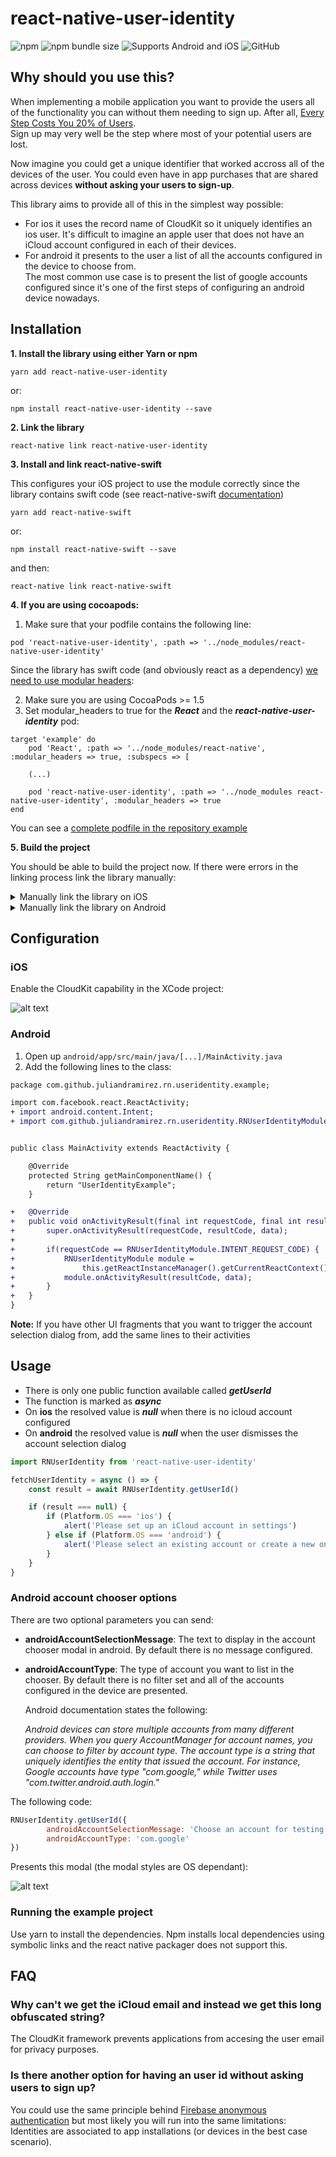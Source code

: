 
# react-native-user-identity

![npm](https://img.shields.io/npm/v/react-native-user-identity.svg) ![npm bundle size](https://img.shields.io/bundlephobia/minzip/react-native-user-identity.svg) ![Supports Android and iOS](https://img.shields.io/badge/platforms-android%20|%20ios-lightgrey.svg) ![GitHub](https://img.shields.io/github/license/juliandramirez/react-native-user-identity.svg)

## Why should you use this?

When implementing a mobile application you want to provide the users all of the functionality you can without them needing to sign up. After all, [Every Step Costs You 20% of Users](https://medium.com/gabor/every-step-costs-you-20-of-users-b613a804c329). <br>
Sign up may very well be the step where most of your potential users are lost.

Now imagine you could get a unique identifier that worked accross all of the devices of the user.
You could even have in app purchases that are shared across devices **without asking your users to sign-up**.

This library aims to provide all of this in the simplest way possible:
* For ios it uses the record name of CloudKit so it uniquely identifies an ios user. It's difficult to imagine an apple user that does not have an iCloud account configured in each of their devices.
* For android it presents to the user a list of all the accounts configured in the device to choose from.<br>The most common use case is to present the list of google accounts configured since it's one of the first steps of configuring an android device nowadays.

## Installation
**1. Install the library using either Yarn or npm**
```
yarn add react-native-user-identity
```
or:
```
npm install react-native-user-identity --save
```
**2. Link the library**
```
react-native link react-native-user-identity
```
**3. Install and link react-native-swift** 

This configures your iOS project to use the module correctly since the library contains swift code (see react-native-swift [documentation](https://github.com/rhdeck/react-native-swift#how-it-works))
```
yarn add react-native-swift
```
or:
```
npm install react-native-swift --save
```
and then:
```
react-native link react-native-swift
```
**4. If you are using cocoapods:**
1. Make sure that your podfile contains the following line:
```
pod 'react-native-user-identity', :path => '../node_modules/react-native-user-identity'
```
Since the library has swift code (and obviously react as a dependency) [we need to use modular headers](http://blog.cocoapods.org/CocoaPods-1.5.0/):

2. Make sure you are using CocoaPods >= 1.5
3. Set modular_headers to true for the ***React*** and the ***react-native-user-identity*** pod:
```
target 'example' do
	pod 'React', :path => '../node_modules/react-native', :modular_headers => true, :subspecs => [
		
	(...)

	pod 'react-native-user-identity', :path => '../node_modules react-native-user-identity', :modular_headers => true
end
```
You can see a [complete podfile in the repository example](https://github.com/juliandramirez/react-native-user-identity/blob/master/example/ios/Podfile)

**5. Build the project**

You should be able to build the project now. If there were errors in the linking process link the library manually:
<details>
<summary>Manually link the library on iOS</summary>

1. Follow the [instructions in the React Native documentation](https://facebook.github.io/react-native/docs/linking-libraries-ios#manual-linking)
2. Enable swift in the project:

    Because the iOS module uses Swift, if you are using a standard react-native application you need to add support for Swift in the project. This can be easily done by adding a swift file to the Xcode project – could be called dummy.swift and saying yes when prompted if you’d like to generate a bridging header.

</details>
<details>
<summary>Manually link the library on Android</summary>

1. Open up `android/app/src/main/java/[...]/MainActivity.java`
  - Add `import com.github.juliandramirez.rn.useridentity.RNUserIdentityPackage;` to the imports at the top of the file
  - Add `new RNUserIdentityPackage()` to the list returned by the `getPackages()` method
2. Append the following lines to `android/settings.gradle`:
  	```
  	include ':react-native-user-identity'
  	project(':react-native-user-identity').projectDir = new File(rootProject.projectDir, 	'../node_modules/react-native-user-identity/android')
  	```
3. Insert the following lines inside the dependencies block in `android/app/build.gradle`:
  	```
      compile project(':react-native-user-identity')
  	```


</details>

## Configuration

### iOS
Enable the CloudKit capability in the XCode project:

![alt text](https://raw.githubusercontent.com/juliandramirez/react-native-user-identity/master/docs/img/xcode-cloudkit.png)

### Android

1. Open up `android/app/src/main/java/[...]/MainActivity.java`
2. Add the following lines to the class:

```diff
package com.github.juliandramirez.rn.useridentity.example;

import com.facebook.react.ReactActivity;
+ import android.content.Intent;
+ import com.github.juliandramirez.rn.useridentity.RNUserIdentityModule;


public class MainActivity extends ReactActivity {

    @Override
    protected String getMainComponentName() {
        return "UserIdentityExample";
    }

+   @Override
+   public void onActivityResult(final int requestCode, final int resultCode, final Intent data) {
+       super.onActivityResult(requestCode, resultCode, data);
+
+       if(requestCode == RNUserIdentityModule.INTENT_REQUEST_CODE) {
+           RNUserIdentityModule module = 
+               this.getReactInstanceManager().getCurrentReactContext().getNativeModule(RNUserIdentityModule.class);
+           module.onActivityResult(resultCode, data);
+       }
+   }    
}
```
**Note:**
If you have other UI fragments that you want to trigger the account selection dialog from, add the same lines to their activities

## Usage

* There is only one public function available called ***getUserId***
* The function is marked as ***async***
* On **ios** the resolved value is ***null*** when there is no icloud account configured 
* On **android** the resolved value is ***null*** when the user dismisses the account selection dialog

```javascript
import RNUserIdentity from 'react-native-user-identity'

fetchUserIdentity = async () => {
	const result = await RNUserIdentity.getUserId()

	if (result === null) {
		if (Platform.OS === 'ios') {
			alert('Please set up an iCloud account in settings')
		} else if (Platform.OS === 'android') {
			alert('Please select an existing account or create a new one')
		}
	}
}
```

### Android account chooser options

There are two optional parameters you can send:
* **androidAccountSelectionMessage**: The text to display in the account chooser modal in android. By default there is no message configured.
* **androidAccountType**: The type of account you want to list in the chooser. By default there is no filter set and all of the accounts configured in the device are presented.

  Android documentation states the following:

  *Android devices can store multiple accounts from many different providers. When you query AccountManager for account names, you can choose to filter by account type. The account type is a string that uniquely identifies the entity that issued the account. For instance, Google accounts have type "com.google," while Twitter uses "com.twitter.android.auth.login."*


The following code:

```javascript
RNUserIdentity.getUserId({
		androidAccountSelectionMessage: 'Choose an account for testing:',
		androidAccountType: 'com.google'
})
```

Presents this modal (the modal styles are OS dependant):

![alt text](https://raw.githubusercontent.com/juliandramirez/react-native-user-identity/master/docs/img/android-account-chooser.png)

### Running the example project

Use yarn to install the dependencies. Npm installs local dependencies using symbolic links and the react native packager does not support this.

## FAQ

### Why can't we get the iCloud email and instead we get this long obfuscated string?
The CloudKit framework prevents applications from accesing the user email for privacy purposes.

### Is there another option for having an user id without asking users to sign up?
You could use the same principle behind [Firebase anonymous authentication](https://firebase.google.com/docs/auth/web/anonymous-auth) but most likely you will run into the same limitations: Identities are associated to app installations (or devices in the best case scenario).